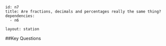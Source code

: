 ````
id: n7
title: Are fractions, decimals and percentages really the same thing?
dependencies:
  - n6

layout: station
````
##Key Questions